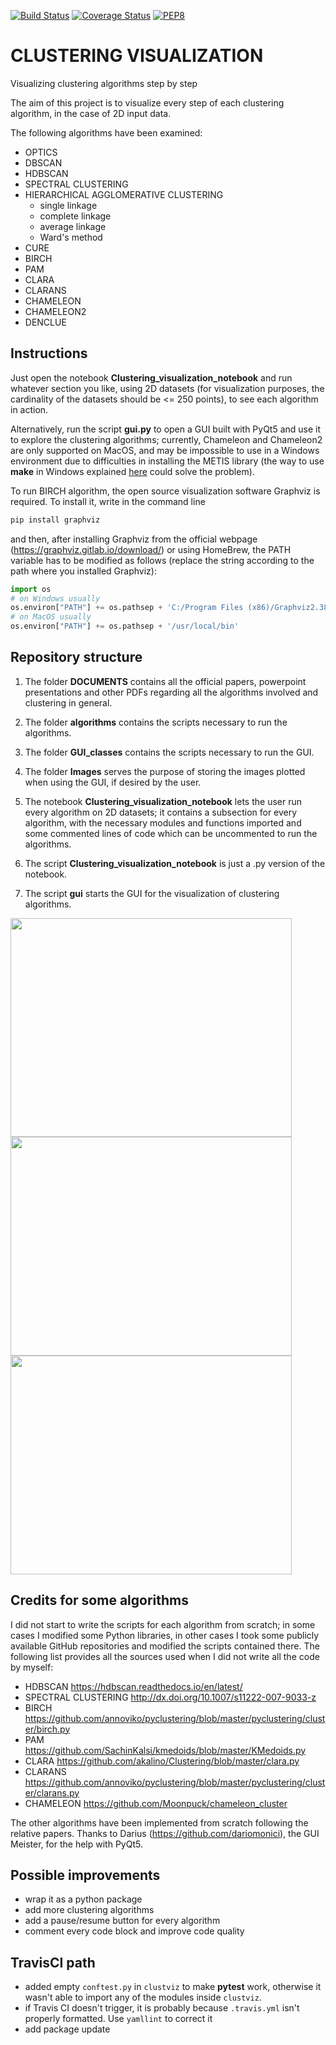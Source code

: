 [![Build Status](https://travis-ci.com/guglielmosanchini/Clustering.svg?branch=master)](https://travis-ci.com/guglielmosanchini/Clustering)
[![Coverage Status](https://coveralls.io/repos/github/guglielmosanchini/Clustering/badge.svg?branch=master)](https://coveralls.io/github/guglielmosanchini/Clustering?branch=master)
[![PEP8](https://img.shields.io/badge/code%20style-pep8-orange.svg)](https://www.python.org/dev/peps/pep-0008/)

# CLUSTERING VISUALIZATION
Visualizing clustering algorithms step by step

The aim of this project is to visualize every step of each clustering algorithm, in the case of 2D input data.

The following algorithms have been examined:
- OPTICS
- DBSCAN
- HDBSCAN
- SPECTRAL CLUSTERING
- HIERARCHICAL AGGLOMERATIVE CLUSTERING
  - single linkage
  - complete linkage
  - average linkage
  - Ward's method
- CURE
- BIRCH
- PAM
- CLARA
- CLARANS
- CHAMELEON
- CHAMELEON2
- DENCLUE

## Instructions
Just open the notebook **Clustering_visualization_notebook** and run whatever section you like, using 2D datasets (for visualization purposes, the cardinality of the datasets should be <= 250 points), to see each algorithm in action.

Alternatively, run the script **gui.py** to open a GUI built with PyQt5 and use it to explore the clustering algorithms; currently, Chameleon and Chameleon2 are
only supported on MacOS, and may be impossible to use in a Windows environment due to difficulties in installing the METIS library (the way to use **make** in Windows explained [here](https://stackoverflow.com/questions/32127524/how-to-install-and-use-make-in-windows) could solve the problem).

To run BIRCH algorithm, the open source visualization software Graphviz is required. To install it, write in the command line
```python
pip install graphviz
```
and then, after installing Graphviz from the official webpage (https://graphviz.gitlab.io/download/) or using HomeBrew,
the PATH variable has to be modified as follows (replace the string according to the path where you installed Graphviz):
```python
import os
# on Windows usually
os.environ["PATH"] += os.pathsep + 'C:/Program Files (x86)/Graphviz2.38/bin'
# on MacOS usually
os.environ["PATH"] += os.pathsep + '/usr/local/bin'
```

## Repository structure

1) The folder **DOCUMENTS** contains all the official papers, powerpoint presentations and other PDFs regarding all the algorithms involved and clustering in general.

2) The folder **algorithms** contains the scripts necessary to run the algorithms.

3) The folder **GUI_classes** contains the scripts necessary to run the GUI.

4) The folder **Images** serves the purpose of storing the images plotted when using the GUI, if desired by the user.

5) The notebook **Clustering_visualization_notebook** lets the user run every algorithm on 2D datasets; it contains a subsection for every algorithm, with the necessary modules and functions imported and some commented lines of code which can be uncommented to run the algorithms.

6) The script **Clustering_visualization_notebook** is just a .py version of the notebook.

7) The script **gui** starts the GUI for the visualization of clustering algorithms.

<img src="https://raw.githubusercontent.com/guglielmosanchini/Clustering/master/clustviz/Images/README_pics/pic1_gui.JPG" width="450" height="350">

<img src="https://raw.githubusercontent.com/guglielmosanchini/Clustering/master/clustviz/Images/README_pics/pic2_gui.JPG" width="450" height="350">

<img src="https://raw.githubusercontent.com/guglielmosanchini/Clustering/master/clustviz/Images/README_pics/pic3_gui.JPG" width="450" height="350">

## Credits for some algorithms
I did not start to write the scripts for each algorithm from scratch; in some cases I modified some Python libraries, in other cases I took some publicly available GitHub repositories and modified the scripts contained there. The following list provides all the sources used when I did not write all the code by myself:

- HDBSCAN
https://hdbscan.readthedocs.io/en/latest/
- SPECTRAL CLUSTERING
http://dx.doi.org/10.1007/s11222-007-9033-z
- BIRCH
https://github.com/annoviko/pyclustering/blob/master/pyclustering/cluster/birch.py
- PAM
https://github.com/SachinKalsi/kmedoids/blob/master/KMedoids.py
- CLARA
https://github.com/akalino/Clustering/blob/master/clara.py
- CLARANS
https://github.com/annoviko/pyclustering/blob/master/pyclustering/cluster/clarans.py
- CHAMELEON
https://github.com/Moonpuck/chameleon_cluster

The other algorithms have been implemented from scratch following the relative papers. Thanks to Darius (https://github.com/dariomonici), 
the GUI Meister, for the help with PyQt5.

## Possible improvements
- wrap it as a python package
- add more clustering algorithms
- add a pause/resume button for every algorithm
- comment every code block and improve code quality

## TravisCI path
- added empty ```conftest.py``` in ```clustviz``` to make **pytest** work, otherwise it wasn't able to import
any of the modules inside ```clustviz```.
- if Travis CI doesn't trigger, it is probably because ```.travis.yml``` isn't properly formatted. Use
```yamllint``` to correct it
- add package update
